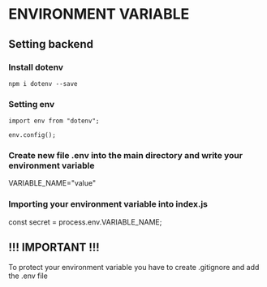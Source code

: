 # ENVIRONMENT VARIABLE

## Setting backend

### Install dotenv
````
npm i dotenv --save
````

### Setting env
````
import env from "dotenv";

env.config();
````

### Create new file .env into the main directory and write your environment variable
VARIABLE_NAME="value"

### Importing your environment variable into index.js
const secret = process.env.VARIABLE_NAME;

## !!! IMPORTANT !!!
To protect your environment variable you have to create .gitignore and add the .env file